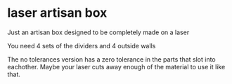 # laser artisan box
 Just an artisan box designed to be completely made on a laser

You need 4 sets of the dividers and 4 outside walls

The no tolerances version has a zero tolerance in the parts that slot into eachother. Maybe your laser cuts away enough of the material to use it like that.
